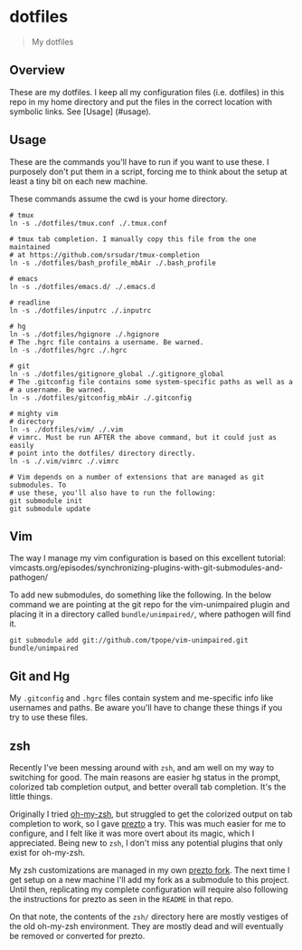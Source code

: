 # dotfiles

> My dotfiles

## Overview

These are my dotfiles. I keep all my configuration files (i.e. dotfiles) in
this repo in my home directory and put the files in the correct location with
symbolic links. See [Usage] (#usage).

## Usage

These are the commands you'll have to run if you want to use these. I
purposely don't put them in a script, forcing me to think about the setup at
least a tiny bit on each new machine.

These commands assume the cwd is your home directory.

```shell
# tmux
ln -s ./dotfiles/tmux.conf ./.tmux.conf

# tmux tab completion. I manually copy this file from the one maintained
# at https://github.com/srsudar/tmux-completion
ln -s ./dotfiles/bash_profile_mbAir ./.bash_profile

# emacs
ln -s ./dotfiles/emacs.d/ ./.emacs.d 

# readline
ln -s ./dotfiles/inputrc ./.inputrc

# hg
ln -s ./dotfiles/hgignore ./.hgignore
# The .hgrc file contains a username. Be warned.
ln -s ./dotfiles/hgrc ./.hgrc

# git
ln -s ./dotfiles/gitignore_global ./.gitignore_global
# The .gitconfig file contains some system-specific paths as well as a
# a username. Be warned.
ln -s ./dotfiles/gitconfig_mbAir ./.gitconfig

# mighty vim
# directory
ln -s ./dotfiles/vim/ ./.vim
# vimrc. Must be run AFTER the above command, but it could just as easily
# point into the dotfiles/ directory directly.
ln -s ./.vim/vimrc ./.vimrc

# Vim depends on a number of extensions that are managed as git submodules. To
# use these, you'll also have to run the following:
git submodule init
git submodule update
```

## Vim

The way I manage my vim configuration is based on this excellent tutorial:
vimcasts.org/episodes/synchronizing-plugins-with-git-submodules-and-pathogen/

To add new submodules, do something like the following. In the below command we
are pointing at the git repo for the vim-unimpaired plugin and placing it in a
directory called `bundle/unimpaired/`, where pathogen will find it.

```shell
git submodule add git://github.com/tpope/vim-unimpaired.git bundle/unimpaired
```

## Git and Hg

My `.gitconfig` and `.hgrc` files contain system and me-specific info like
usernames and paths. Be aware you'll have to change these things if you try to
use these files.

## zsh

Recently I've been messing around with `zsh`, and am well on my way to switching
for good. The main reasons are easier hg status in the prompt, colorized tab
completion output, and better overall tab completion. It's the little things.

Originally I tried [oh-my-zsh](https://github.com/robbyrussell/oh-my-zsh),
but struggled to get the colorized output on tab completion to work, so I gave
[prezto](https://github.com/sorin-ionescu/prezto) a try. This was much easier
for me to configure, and I felt like it was more overt about its magic, which
I appreciated. Being new to `zsh`, I don't miss any potential plugins that only
exist for oh-my-zsh.

My zsh customizations are managed in my own
[prezto fork](https://github.com/srsudar/prezto). The next time I get setup on
a new machine I'll add my fork as a submodule to this project. Until then,
replicating my complete configuration will require also following the
instructions for prezto as seen in the `README` in that repo.

On that note, the contents of the `zsh/` directory here are mostly vestiges of
the old oh-my-zsh environment. They are mostly dead and will eventually be
removed or converted for prezto.
